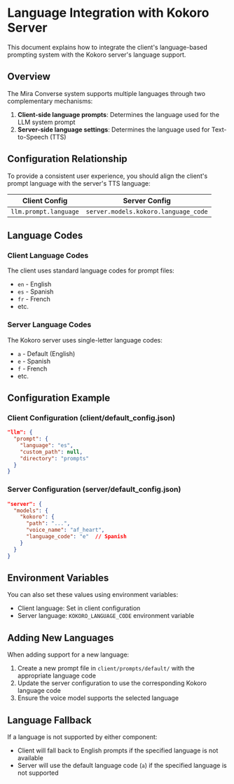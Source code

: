 # Language Integration with Kokoro Server

This document explains how to integrate the client's language-based prompting system with the Kokoro server's language support.

## Overview

The Mira Converse system supports multiple languages through two complementary mechanisms:

1. **Client-side language prompts**: Determines the language used for the LLM system prompt
2. **Server-side language settings**: Determines the language used for Text-to-Speech (TTS)

## Configuration Relationship

To provide a consistent user experience, you should align the client's prompt language with the server's TTS language:

| Client Config | Server Config |
|---------------|---------------|
| `llm.prompt.language` | `server.models.kokoro.language_code` |

## Language Codes

### Client Language Codes

The client uses standard language codes for prompt files:
- `en` - English
- `es` - Spanish
- `fr` - French
- etc.

### Server Language Codes

The Kokoro server uses single-letter language codes:
- `a` - Default (English)
- `e` - Spanish
- `f` - French
- etc.

## Configuration Example

### Client Configuration (client/default_config.json)

```json
"llm": {
  "prompt": {
    "language": "es",
    "custom_path": null,
    "directory": "prompts"
  }
}
```

### Server Configuration (server/default_config.json)

```json
"server": {
  "models": {
    "kokoro": {
      "path": "...",
      "voice_name": "af_heart",
      "language_code": "e"  // Spanish
    }
  }
}
```

## Environment Variables

You can also set these values using environment variables:

- Client language: Set in client configuration
- Server language: `KOKORO_LANGUAGE_CODE` environment variable

## Adding New Languages

When adding support for a new language:

1. Create a new prompt file in `client/prompts/default/` with the appropriate language code
2. Update the server configuration to use the corresponding Kokoro language code
3. Ensure the voice model supports the selected language

## Language Fallback

If a language is not supported by either component:

- Client will fall back to English prompts if the specified language is not available
- Server will use the default language code (`a`) if the specified language is not supported
